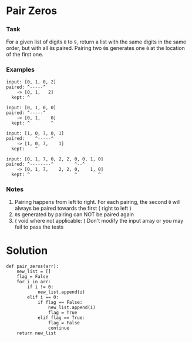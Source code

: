 # Pair Zeros

### Task
For a given list of digits ```0``` to ```9```, return a list with the same digits in the same order, but with all ```0```s paired. Pairing two ```0```s generates one ```0``` at the location of the first one.

### Examples
```
input: [0, 1, 0, 2]
paired: ^-----^
    -> [0, 1,   2]
  kept: ^

input: [0, 1, 0, 0]
paired: ^-----^
    -> [0, 1,    0]
  kept: ^        ^

input: [1, 0, 7, 0, 1]
paired:    ^-----^
    -> [1, 0, 7,    1]
  kept:    ^

input: [0, 1, 7, 0, 2, 2, 0, 0, 1, 0]
paired: ^--------^        ^--^
    -> [0, 1, 7,    2, 2, 0,    1, 0]
  kept: ^                 ^        ^
```
### Notes
1. Pairing happens from left to right. For each pairing, the second ```0``` will always be paired towards the first ( right to left )
2. ```0```s generated by pairing can NOT be paired again
3. ( void where not applicable: ) Don't modify the input array or you may fail to pass the tests

# Solution
```
def pair_zeros(arr):
    new_list = []
    flag = False
    for i in arr:
        if i != 0:
            new_list.append(i)
        elif i == 0:
            if flag == False:
                new_list.append(i)
                flag = True
            elif flag == True:
                flag = False
                continue
    return new_list  
```